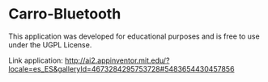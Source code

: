 # Carro-Bluetooth
This application was developed for educational purposes and is free to use under the UGPL License.

Link application:
http://ai2.appinventor.mit.edu/?locale=es_ES&galleryId=4673284295753728#5483654430457856
